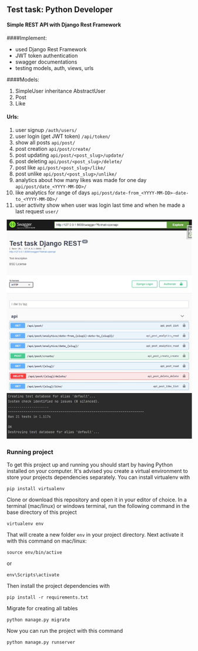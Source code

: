 ## Test task: Python Developer 
#### Simple REST API with Django Rest Framework
 ####Implement:
  - used Django Rest Framework
  - JWT token authentication
  - swagger documentations
  - testing models, auth, views, urls
  
####Models:
1. SimpleUser inheritance AbstractUser
2. Post
3. Like

#### Urls:
1. user signup ```/auth/users/```
2. user login (get JWT token) ```/api/token/```
3. show all posts ```api/post/```
3. post creation ```api/post/create/```
3. post updating ```api/post/<post_slug>/update/```
3. post deleting ```api/post/<post_slug>/delete/```
4. post like ```api/post/<post_slug>/like/```
5. post unlike ```api/post/<post_slug>/unlike/```
6. analytics about how many likes was made for one day ```api/post/date_<YYYY-MM-DD>/```
6. like analytics for range of days ```api/post/date-from_<YYYY-MM-DD>-date-to_<YYYY-MM-DD>/```
7. user activity show when user was login last time and when he made a last request ```user/```

![](img/swage_img.jpg)
![](img/test_img.jpg)

### Running project

To get this project up and running you should start by having Python installed on your computer. It's advised you create a virtual environment to store your projects dependencies separately. You can install virtualenv with

```
pip install virtualenv
```

Clone or download this repository and open it in your editor of choice. In a terminal (mac/linux) or windows terminal, run the following command in the base directory of this project

```
virtualenv env
```

That will create a new folder `env` in your project directory. Next activate it with this command on mac/linux:

```
source env/bin/active
```
 or 
 ```
 env\Scripts\activate
```

Then install the project dependencies with

```
pip install -r requirements.txt
```

Migrate for creating all tables 

```
python manage.py migrate
```

Now you can run the project with this command

```
python manage.py runserver
```

